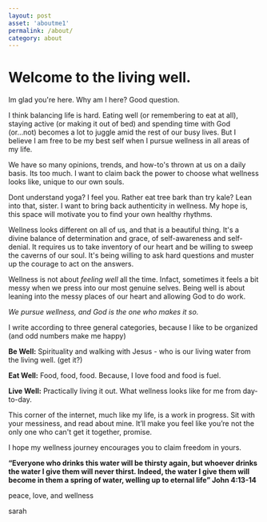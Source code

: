 ```yaml
---
layout: post
asset: 'aboutme1'
permalink: /about/
category: about
---
```

# Welcome to the living well.

Im glad you're here. Why am I here? Good question. 

I think balancing life is hard. Eating well (or remembering to eat at all), staying active (or making it out of bed) and spending time with God (or...not) becomes a lot to juggle amid the rest of our busy lives. But I believe I am free to be my best self when I pursue wellness in all areas of my life.

We have so many opinions, trends, and how-to's thrown at us on a daily basis. Its too much. I want to claim back the power to choose what wellness looks like, unique to our own souls.

Dont understand yoga? I feel you. Rather eat tree bark than try kale? Lean into that, sister. I want to bring back authenticity in wellness. My hope is, this space will motivate you to find your own healthy rhythms.

Wellness looks different on all of us, and that is a beautiful thing. It's a divine balance of determination and grace, of self-awareness and self-denial. It requires us to take inventory of our heart and be willing to sweep the caverns of our soul. It's being willing to ask hard questions and muster up the courage to act on the answers. 

Wellness is not about _feeling well_ all the time. Infact, sometimes it feels a bit messy when we press into our most genuine selves. Being well is about leaning into the messy places of our heart and allowing God to do work.

_We pursue wellness, and God is the one who makes it so._

I write according to three general categories, because I like to be organized (and odd numbers make me happy)

**Be Well:** Spirituality and walking with Jesus - who is our living water from the living well. (get it?)

**Eat Well:** Food, food, food. Because, I love food and food is fuel.

**Live Well:** Practically living it out. What wellness looks like for me from day-to-day.

This corner of the internet, much like my life, is a work in progress. Sit with your messiness, and read about mine. It’ll make you feel like you’re not the only one who can't get it together, promise. 

I hope my wellness journey encourages you to claim freedom in yours.

**“Everyone who drinks this water will be thirsty again, but whoever drinks the water I give them will never thirst. Indeed, the water I give them will become in them a spring of water, welling up to eternal life” John 4:13-14**

peace, love, and wellness

sarah



